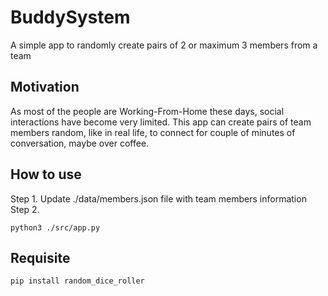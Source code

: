 # BuddySystem
A simple app to randomly create pairs of 2 or maximum 3 members from a team

## Motivation
As most of the people are Working-From-Home these days, social interactions have become very limited. This app can create pairs of team members random, like in real life, to connect for couple of minutes of conversation, maybe over coffee.

## How to use
Step 1. Update ./data/members.json file with team members information
Step 2.
```
python3 ./src/app.py
```

## Requisite
```
pip install random_dice_roller
```
